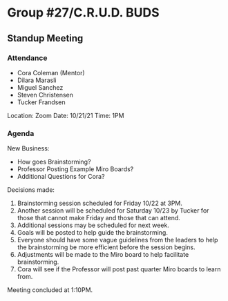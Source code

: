 # Group #27/C.R.U.D. BUDS

## Standup Meeting

### Attendance

<!-- Remove the people not attending. -->

- Cora Coleman (Mentor)
- Dilara Marasli
- Miguel Sanchez
- Steven Christensen
- Tucker Frandsen

Location: Zoom
Date: 10/21/21
Time: 1PM

### Agenda

New Business:

- How goes Brainstorming?
- Professor Posting Example Miro Boards?
- Additional Questions for Cora?

Decisions made:

1. Brainstorming session scheduled for Friday 10/22 at 3PM.
2. Another session will be scheduled for Saturday 10/23 by Tucker for those that cannot make Friday and those that can attend.
3. Additional sessions may be scheduled for next week.
4. Goals will be posted to help guide the brainstorming.
5. Everyone should have some vague guidelines from the leaders to help the brainstorming be more efficient before the session begins.
6. Adjustments will be made to the Miro board to help facilitate brainstorming.
7. Cora will see if the Professor will post past quarter Miro boards to learn from.

Meeting concluded at 1:10PM.

<!-- REMINDER TO SAVE THE TEMPLATE AS (mmddyy-topic.md)-->
